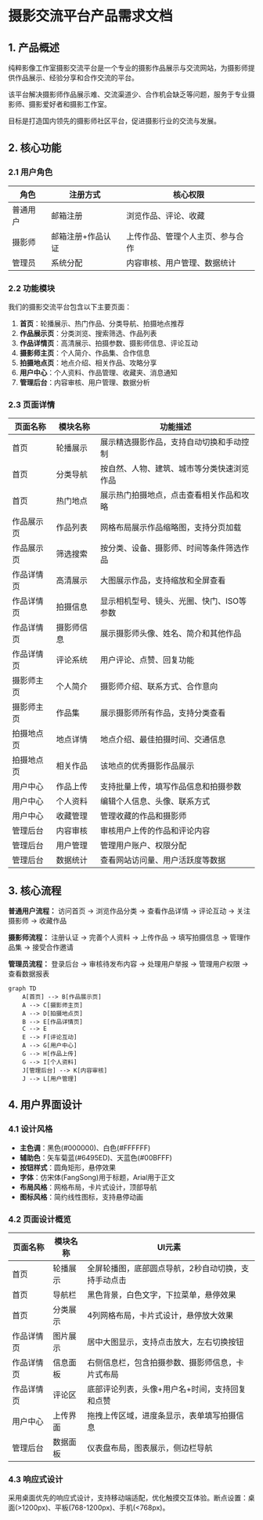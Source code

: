 # 摄影交流平台产品需求文档

## 1. 产品概述

纯粹影像工作室摄影交流平台是一个专业的摄影作品展示与交流网站，为摄影师提供作品展示、经验分享和合作交流的平台。

该平台解决摄影师作品展示难、交流渠道少、合作机会缺乏等问题，服务于专业摄影师、摄影爱好者和摄影工作室。

目标是打造国内领先的摄影师社区平台，促进摄影行业的交流与发展。

## 2. 核心功能

### 2.1 用户角色

| 角色 | 注册方式 | 核心权限 |
|------|----------|----------|
| 普通用户 | 邮箱注册 | 浏览作品、评论、收藏 |
| 摄影师 | 邮箱注册+作品认证 | 上传作品、管理个人主页、参与合作 |
| 管理员 | 系统分配 | 内容审核、用户管理、数据统计 |

### 2.2 功能模块

我们的摄影交流平台包含以下主要页面：

1. **首页**：轮播展示、热门作品、分类导航、拍摄地点推荐
2. **作品展示页**：分类浏览、搜索筛选、作品列表
3. **作品详情页**：高清展示、拍摄参数、摄影师信息、评论互动
4. **摄影师主页**：个人简介、作品集、合作信息
5. **拍摄地点页**：地点介绍、相关作品、攻略分享
6. **用户中心**：个人资料、作品管理、收藏夹、消息通知
7. **管理后台**：内容审核、用户管理、数据分析

### 2.3 页面详情

| 页面名称 | 模块名称 | 功能描述 |
|----------|----------|----------|
| 首页 | 轮播展示 | 展示精选摄影作品，支持自动切换和手动控制 |
| 首页 | 分类导航 | 按自然、人物、建筑、城市等分类快速浏览作品 |
| 首页 | 热门地点 | 展示热门拍摄地点，点击查看相关作品和攻略 |
| 作品展示页 | 作品列表 | 网格布局展示作品缩略图，支持分页加载 |
| 作品展示页 | 筛选搜索 | 按分类、设备、摄影师、时间等条件筛选作品 |
| 作品详情页 | 高清展示 | 大图展示作品，支持缩放和全屏查看 |
| 作品详情页 | 拍摄信息 | 显示相机型号、镜头、光圈、快门、ISO等参数 |
| 作品详情页 | 摄影师信息 | 展示摄影师头像、姓名、简介和其他作品 |
| 作品详情页 | 评论系统 | 用户评论、点赞、回复功能 |
| 摄影师主页 | 个人简介 | 摄影师介绍、联系方式、合作意向 |
| 摄影师主页 | 作品集 | 展示摄影师所有作品，支持分类查看 |
| 拍摄地点页 | 地点详情 | 地点介绍、最佳拍摄时间、交通信息 |
| 拍摄地点页 | 相关作品 | 该地点的优秀摄影作品展示 |
| 用户中心 | 作品上传 | 支持批量上传，填写作品信息和拍摄参数 |
| 用户中心 | 个人资料 | 编辑个人信息、头像、联系方式 |
| 用户中心 | 收藏管理 | 管理收藏的作品和摄影师 |
| 管理后台 | 内容审核 | 审核用户上传的作品和评论内容 |
| 管理后台 | 用户管理 | 管理用户账户、权限分配 |
| 管理后台 | 数据统计 | 查看网站访问量、用户活跃度等数据 |

## 3. 核心流程

**普通用户流程：**
访问首页 → 浏览作品分类 → 查看作品详情 → 评论互动 → 关注摄影师 → 收藏作品

**摄影师流程：**
注册认证 → 完善个人资料 → 上传作品 → 填写拍摄信息 → 管理作品集 → 接受合作邀请

**管理员流程：**
登录后台 → 审核待发布内容 → 处理用户举报 → 管理用户权限 → 查看数据报表

```mermaid
graph TD
    A[首页] --> B[作品展示页]
    A --> C[摄影师主页]
    A --> D[拍摄地点页]
    B --> E[作品详情页]
    C --> E
    E --> F[评论互动]
    A --> G[用户中心]
    G --> H[作品上传]
    G --> I[个人资料]
    J[管理后台] --> K[内容审核]
    J --> L[用户管理]
```

## 4. 用户界面设计

### 4.1 设计风格

- **主色调**：黑色(#000000)、白色(#FFFFFF)
- **辅助色**：矢车菊蓝(#6495ED)、天蓝色(#00BFFF)
- **按钮样式**：圆角矩形，悬停效果
- **字体**：仿宋体(FangSong)用于标题，Arial用于正文
- **布局风格**：网格布局，卡片式设计，顶部导航
- **图标风格**：简约线性图标，支持悬停动画

### 4.2 页面设计概览

| 页面名称 | 模块名称 | UI元素 |
|----------|----------|--------|
| 首页 | 轮播展示 | 全屏轮播图，底部圆点导航，2秒自动切换，支持手动点击 |
| 首页 | 导航栏 | 黑色背景，白色文字，下拉菜单，悬停效果 |
| 首页 | 分类展示 | 4列网格布局，卡片式设计，悬停放大效果 |
| 作品详情页 | 图片展示 | 居中大图显示，支持点击放大，左右切换按钮 |
| 作品详情页 | 信息面板 | 右侧信息栏，包含拍摄参数、摄影师信息，卡片式布局 |
| 作品详情页 | 评论区 | 底部评论列表，头像+用户名+时间，支持回复和点赞 |
| 用户中心 | 上传界面 | 拖拽上传区域，进度条显示，表单填写拍摄信息 |
| 管理后台 | 数据面板 | 仪表盘布局，图表展示，侧边栏导航 |

### 4.3 响应式设计

采用桌面优先的响应式设计，支持移动端适配，优化触摸交互体验。断点设置：桌面(>1200px)、平板(768-1200px)、手机(<768px)。